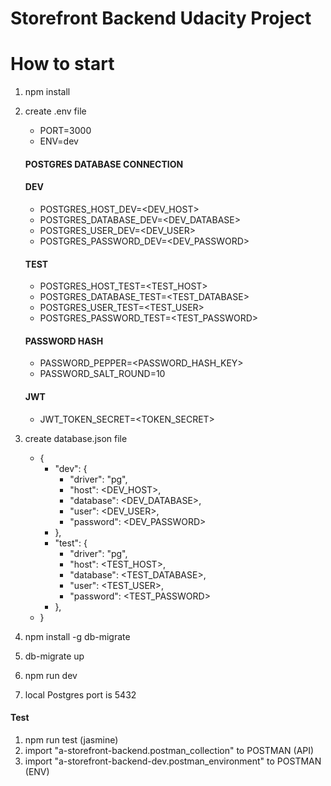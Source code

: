 # Storefront Backend Udacity Project

# How to start
1. npm install
2. create .env file

    - PORT=3000
    - ENV=dev
    #### POSTGRES DATABASE CONNECTION
    #### DEV
    - POSTGRES_HOST_DEV=<DEV_HOST>
    - POSTGRES_DATABASE_DEV=<DEV_DATABASE>
    - POSTGRES_USER_DEV=<DEV_USER>
    - POSTGRES_PASSWORD_DEV=<DEV_PASSWORD>
    #### TEST
    - POSTGRES_HOST_TEST=<TEST_HOST>
    - POSTGRES_DATABASE_TEST=<TEST_DATABASE>
    - POSTGRES_USER_TEST=<TEST_USER>
    - POSTGRES_PASSWORD_TEST=<TEST_PASSWORD>
    #### PASSWORD HASH
    - PASSWORD_PEPPER=<PASSWORD_HASH_KEY>
    - PASSWORD_SALT_ROUND=10
    #### JWT
    - JWT_TOKEN_SECRET=<TOKEN_SECRET>

3. create database.json file

    - {
        - "dev": {
            - "driver": "pg",
            - "host": <DEV_HOST>,
            - "database": <DEV_DATABASE>,
            - "user": <DEV_USER>,
            - "password": <DEV_PASSWORD>
        - },
        - "test": {
            - "driver": "pg",
            - "host": <TEST_HOST>,
            - "database": <TEST_DATABASE>,
            - "user": <TEST_USER>,
            - "password": <TEST_PASSWORD>
        - },
    - }

4. npm install -g db-migrate
5. db-migrate up
6. npm run dev
7. local Postgres port is 5432

#### Test
1. npm run test (jasmine)
2. import "a-storefront-backend.postman_collection" to POSTMAN (API)
3. import "a-storefront-backend-dev.postman_environment" to POSTMAN (ENV)

